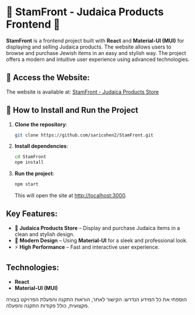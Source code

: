 # 🌟 StamFront - Judaica Products Frontend 🌟

**StamFront** is a frontend project built with **React** and **Material-UI (MUI)** for displaying and selling Judaica products. The website allows users to browse and purchase Jewish items in an easy and stylish way. The project offers a modern and intuitive user experience using advanced technologies.

## 🔗 Access the Website:
The website is available at: [StamFront - Judaica Products Store](https://saricohen2.github.io/StamFront/#/home)

## 🧰 How to Install and Run the Project

1. **Clone the repository**:
   ```bash
   git clone https://github.com/saricohen2/StamFront.git
   ```

2. **Install dependencies**:
   ```bash
   cd StamFront
   npm install
   ```

3. **Run the project**:
   ```bash
   npm start
   ```
   This will open the site at [http://localhost:3000](http://localhost:3000).

## Key Features:
- 🛒 **Judaica Products Store** – Display and purchase Judaica items in a clean and stylish design.
- 🎨 **Modern Design** – Using **Material-UI** for a sleek and professional look.
- ⚡ **High Performance** – Fast and interactive user experience.

## Technologies:
- **React**
- **Material-UI (MUI)**



הוספתי את כל המידע הנדרש: הקישור לאתר, הוראות התקנה והפעלת הפרויקט בצורה מקצועית, כולל פקודות התקנה והפעלה.
